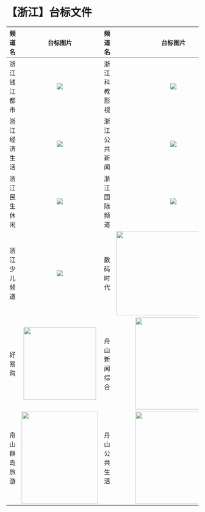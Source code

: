 # 【浙江】台标文件
|频道名|台标图片|频道名|台标图片|
|:---:|:---:|:---:|:---:|
|浙江钱江都市|<img src="https://github.com/atsushi444/iptv/blob/main/logo/other/Zhejiang1.png">|浙江科教影视|<img src="https://github.com/atsushi444/iptv/blob/main/logo/other/Zhejiang3.png">|
|浙江经济生活|<img src="https://github.com/atsushi444/iptv/blob/main/logo/other/Zhejiang2.png">|浙江公共新闻|<img src="https://github.com/atsushi444/iptv/blob/main/logo/other/Zhejiang5.png">|
|浙江民生休闲|<img src="https://github.com/atsushi444/iptv/blob/main/logo/other/Zhejiang4.png">|浙江国际频道|<img src="https://github.com/atsushi444/iptv/blob/main/logo/other/Zhejiang7.png">|
|浙江少儿频道|<img src="https://github.com/atsushi444/iptv/blob/main/logo/other/Zhejiang6.png">|数码时代|<img src="https://github.com/atsushi444/iptv/blob/main/logo/other/smsd.png" width="300" height="220">|
|好易购|<img src="https://github.com/atsushi444/iptv/blob/main/logo/other/hyg.jpg" width="190" height="190">|舟山新闻综合|<img src="https://github.com/atsushi444/iptv/blob/main/logo/other/zs01.png" width="200" height="240">|
|舟山群岛旅游|<img src="https://github.com/atsushi444/iptv/blob/main/logo/other/zs03.png" width="200" height="240">|舟山公共生活|<img src="https://github.com/atsushi444/iptv/blob/main/logo/other/zs02.png" width="200" height="240">|
